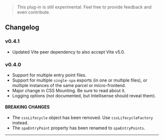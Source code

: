> This plug-in is still experimental.  Feel free to provide feedback and even contribute.

## Changelog

### v0.4.1

+ Updated Vite peer dependency to also accept Vite v5.0.

### v0.4.0

+ Support for multiple entry point files.
+ Support for multiple `single-spa` exports (in one or multiple files), or multiple instances of the same parcel or 
micro-frontend.
+ Major change in CSS Mounting.  Be sure to read about it.
+ Logging options (not documented, but Intellisense should reveal them).

#### BREAKING CHANGES

+ The `cssLifecycle` object has been removed.  Use `cssLifecycleFactory` instead.
+ The `spaEntryPoint` property has been renamed to `spaEntryPoints`.

---
